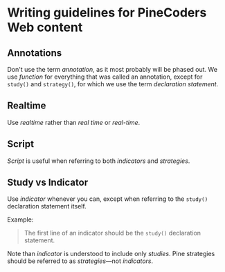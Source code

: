 # Writing guidelines for PineCoders Web content

## Annotations
Don't use the term *annotation*, as it most probably will be phased out. We use *function* for everything that was called an annotation, except for `study()` and `strategy()`, for which we use the term *declaration statement*.

## Realtime
Use *realtime* rather than *real time* or *real-time*.

## Script
*Script* is useful when referring to both *indicators* and *strategies*.

## Study vs Indicator
Use *indicator* whenever you can, except when referring to the `study()` declaration statement itself.

Example:
> The first line of an indicator should be the `study()` declaration statement.

Note than *indicator* is understood to include only *studies*. Pine strategies should be referred to as *strategies*—not *indicators*.

